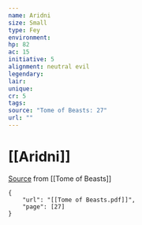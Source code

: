 ```yaml
---
name: Aridni
size: Small
type: Fey
environment: 
hp: 82
ac: 15
initiative: 5
alignment: neutral evil
legendary: 
lair: 
unique: 
cr: 5
tags: 
source: "Tome of Beasts: 27"
url: ""
---
```

# [[Aridni]]

[Source](zotero://open-pdf/library/items/ULEQWHJM?page=27) from [[Tome of Beasts]]

```pdf
{
	"url": "[[Tome of Beasts.pdf]]",
	"page": [27]
}
```

